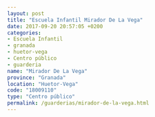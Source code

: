 ```yaml
---
layout: post
title: "Escuela Infantil Mirador De La Vega"
date: 2017-09-20 20:57:05 +0200
categories:
- Escuela Infantil
- granada
- huetor-vega
- Centro público
- guarderia
name: "Mirador De La Vega"
province: "Granada"
location: "Huetor-Vega"
code: "18009110"
type: "Centro público"
permalink: /guarderias/mirador-de-la-vega.html
---
```

